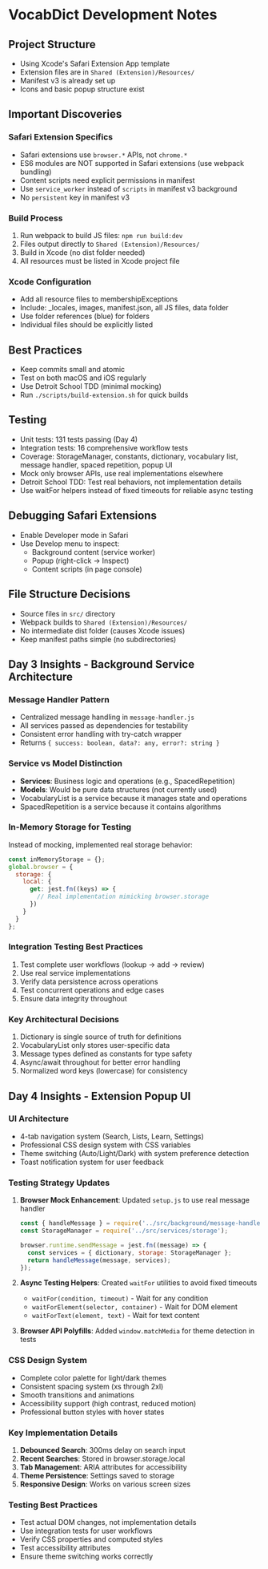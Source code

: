 # VocabDict Development Notes

## Project Structure
- Using Xcode's Safari Extension App template
- Extension files are in `Shared (Extension)/Resources/`
- Manifest v3 is already set up
- Icons and basic popup structure exist

## Important Discoveries

### Safari Extension Specifics
- Safari extensions use `browser.*` APIs, not `chrome.*`
- ES6 modules are NOT supported in Safari extensions (use webpack bundling)
- Content scripts need explicit permissions in manifest
- Use `service_worker` instead of `scripts` in manifest v3 background
- No `persistent` key in manifest v3

### Build Process
1. Run webpack to build JS files: `npm run build:dev`
2. Files output directly to `Shared (Extension)/Resources/`
3. Build in Xcode (no dist folder needed)
4. All resources must be listed in Xcode project file

### Xcode Configuration
- Add all resource files to membershipExceptions
- Include: _locales, images, manifest.json, all JS files, data folder
- Use folder references (blue) for folders
- Individual files should be explicitly listed

## Best Practices
- Keep commits small and atomic
- Test on both macOS and iOS regularly
- Use Detroit School TDD (minimal mocking)
- Run `./scripts/build-extension.sh` for quick builds

## Testing
- Unit tests: 131 tests passing (Day 4)
- Integration tests: 16 comprehensive workflow tests
- Coverage: StorageManager, constants, dictionary, vocabulary list, message handler, spaced repetition, popup UI
- Mock only browser APIs, use real implementations elsewhere
- Detroit School TDD: Test real behaviors, not implementation details
- Use waitFor helpers instead of fixed timeouts for reliable async testing

## Debugging Safari Extensions
- Enable Developer mode in Safari
- Use Develop menu to inspect:
  - Background content (service worker)
  - Popup (right-click → Inspect)
  - Content scripts (in page console)

## File Structure Decisions
- Source files in `src/` directory
- Webpack builds to `Shared (Extension)/Resources/`
- No intermediate dist folder (causes Xcode issues)
- Keep manifest paths simple (no subdirectories)

## Day 3 Insights - Background Service Architecture

### Message Handler Pattern
- Centralized message handling in `message-handler.js`
- All services passed as dependencies for testability
- Consistent error handling with try-catch wrapper
- Returns `{ success: boolean, data?: any, error?: string }`

### Service vs Model Distinction
- **Services**: Business logic and operations (e.g., SpacedRepetition)
- **Models**: Would be pure data structures (not currently used)
- VocabularyList is a service because it manages state and operations
- SpacedRepetition is a service because it contains algorithms

### In-Memory Storage for Testing
Instead of mocking, implemented real storage behavior:
```javascript
const inMemoryStorage = {};
global.browser = {
  storage: {
    local: {
      get: jest.fn((keys) => {
        // Real implementation mimicking browser.storage
      })
    }
  }
};
```

### Integration Testing Best Practices
1. Test complete user workflows (lookup → add → review)
2. Use real service implementations
3. Verify data persistence across operations
4. Test concurrent operations and edge cases
5. Ensure data integrity throughout

### Key Architectural Decisions
1. Dictionary is single source of truth for definitions
2. VocabularyList only stores user-specific data
3. Message types defined as constants for type safety
4. Async/await throughout for better error handling
5. Normalized word keys (lowercase) for consistency

## Day 4 Insights - Extension Popup UI

### UI Architecture
- 4-tab navigation system (Search, Lists, Learn, Settings)
- Professional CSS design system with CSS variables
- Theme switching (Auto/Light/Dark) with system preference detection
- Toast notification system for user feedback

### Testing Strategy Updates
1. **Browser Mock Enhancement**: Updated `setup.js` to use real message handler
   ```javascript
   const { handleMessage } = require('../src/background/message-handler');
   const StorageManager = require('../src/services/storage');
   
   browser.runtime.sendMessage = jest.fn((message) => {
     const services = { dictionary, storage: StorageManager };
     return handleMessage(message, services);
   });
   ```

2. **Async Testing Helpers**: Created `waitFor` utilities to avoid fixed timeouts
   - `waitFor(condition, timeout)` - Wait for any condition
   - `waitForElement(selector, container)` - Wait for DOM element
   - `waitForText(element, text)` - Wait for text content

3. **Browser API Polyfills**: Added `window.matchMedia` for theme detection in tests

### CSS Design System
- Complete color palette for light/dark themes
- Consistent spacing system (xs through 2xl)
- Smooth transitions and animations
- Accessibility support (high contrast, reduced motion)
- Professional button styles with hover states

### Key Implementation Details
1. **Debounced Search**: 300ms delay on search input
2. **Recent Searches**: Stored in browser.storage.local
3. **Tab Management**: ARIA attributes for accessibility
4. **Theme Persistence**: Settings saved to storage
5. **Responsive Design**: Works on various screen sizes

### Testing Best Practices
- Test actual DOM changes, not implementation details
- Use integration tests for user workflows
- Verify CSS properties and computed styles
- Test accessibility attributes
- Ensure theme switching works correctly